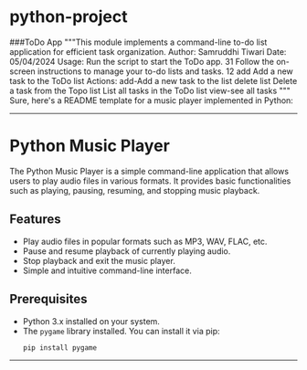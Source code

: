 # python-project

###ToDo App
"""This module implements a command-line to-do list application
for efficient task organization.
Author: Samruddhi Tiwari
Date: 05/04/2024
Usage:
Run the script to start the ToDo app. 31
Follow the on-screen instructions to manage your to-do lists and tasks. 12
add Add a new task to the ToDo list
Actions:
add-Add a new task to the list
delete list Delete a task from the Topo list List all tasks in the ToDo list
view-see all tasks
"""
Sure, here's a README template for a music player implemented in Python:

---

# Python Music Player

The Python Music Player is a simple command-line application that allows users to play audio files in various formats. It provides basic functionalities such as playing, pausing, resuming, and stopping music playback.

## Features

- Play audio files in popular formats such as MP3, WAV, FLAC, etc.
- Pause and resume playback of currently playing audio.
- Stop playback and exit the music player.
- Simple and intuitive command-line interface.

## Prerequisites

- Python 3.x installed on your system.
- The `pygame` library installed. You can install it via pip:
  ```
  pip install pygame
  ```


---
